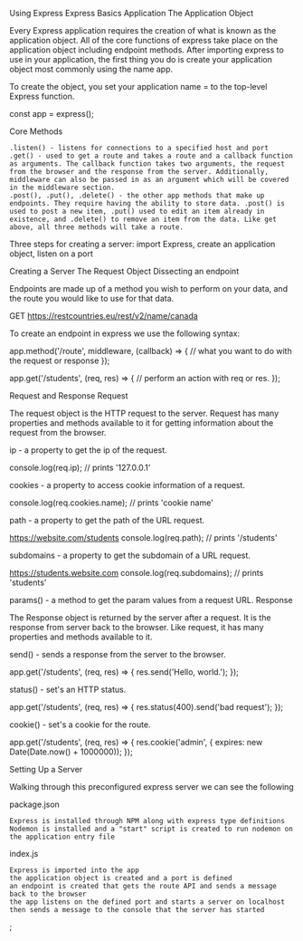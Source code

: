 Using Express
Express Basics
Application
The Application Object

Every Express application requires the creation of what is known as the application object. All of the core functions of express take place on the application object including endpoint methods. After importing express to use in your application, the first thing you do is create your application object most commonly using the name app.

To create the object, you set your application name = to the top-level Express function.

const app = express();

Core Methods

    .listen() - listens for connections to a specified host and port
    .get() - used to get a route and takes a route and a callback function as arguments. The callback function takes two arguments, the request from the browser and the response from the server. Additionally, middleware can also be passed in as an argument which will be covered in the middleware section.
    .post(), .put(), .delete() - the other app methods that make up endpoints. They require having the ability to store data. .post() is used to post a new item, .put() used to edit an item already in existence, and .delete() to remove an item from the data. Like get above, all three methods will take a route.

Three steps for creating a server: import Express, create an application object, listen on a port

Creating a Server
The Request Object
Dissecting an endpoint

Endpoints are made up of a method you wish to perform on your data, and the route you would like to use for that data.

GET https://restcountries.eu/rest/v2/name/canada

To create an endpoint in express we use the following syntax:

app.method('/route', middleware, (callback) => {
  // what you want to do with the request or response
});

app.get('/students', (req, res) => {
  // perform an action with req or res. 
});

Request and Response
Request

The request object is the HTTP request to the server. Request has many properties and methods available to it for getting information about the request from the browser.

ip - a property to get the ip of the request.

console.log(req.ip);
// prints '127.0.0.1'

cookies - a property to access cookie information of a request.

console.log(req.cookies.name); 
// prints 'cookie name'

path - a property to get the path of the URL request.

https://website.com/students
console.log(req.path); 
// prints '/students'

subdomains - a property to get the subdomain of a URL request.

https://students.website.com
console.log(req.subdomains);
// prints 'students'

params() - a method to get the param values from a request URL.
Response

The Response object is returned by the server after a request. It is the response from server back to the browser. Like request, it has many properties and methods available to it.

send() - sends a response from the server to the browser.

app.get('/students', (req, res) => {
  res.send('Hello, world.');
});

status() - set's an HTTP status.

app.get('/students', (req, res) => {
  res.status(400).send('bad request');
});

cookie() - set's a cookie for the route.

app.get('/students', (req, res) => {
  res.cookie('admin', { expires: new Date(Date.now() + 1000000));
});

Setting Up a Server

Walking through this preconfigured express server we can see the following

package.json

    Express is installed through NPM along with express type definitions
    Nodemon is installed and a "start" script is created to run nodemon on the application entry file

index.js

    Express is imported into the app
    the application object is created and a port is defined
    an endpoint is created that gets the route API and sends a message back to the browser
    the app listens on the defined port and starts a server on localhost then sends a message to the console that the server has started

;


